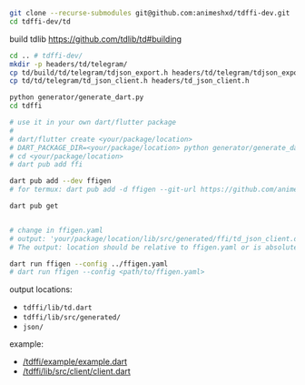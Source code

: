 ```bash
git clone --recurse-submodules git@github.com:animeshxd/tdffi-dev.git
cd tdffi-dev/td
```
build tdlib https://github.com/tdlib/td#building
```bash
cd .. # tdffi-dev/
mkdir -p headers/td/telegram/
cp td/build/td/telegram/tdjson_export.h headers/td/telegram/tdjson_export.h
cp td/td/telegram/td_json_client.h headers/td_json_client.h

python generator/generate_dart.py
cd tdffi

# use it in your own dart/flutter package
#
# dart/flutter create <your/package/location>
# DART_PACKAGE_DIR=<your/package/location> python generator/generate_dart.py
# cd <your/package/location>
# dart pub add ffi

dart pub add --dev ffigen
# for termux: dart pub add -d ffigen --git-url https://github.com/animeshxd/ffigen

dart pub get


# change in ffigen.yaml
# output: 'your/package/location/lib/src/generated/ffi/td_json_client.dart'
# The output: location should be relative to ffigen.yaml or is absolute

dart run ffigen --config ../ffigen.yaml 
# dart run ffigen --config <path/to/ffigen.yaml> 
```
output locations:  
   - `tdffi/lib/td.dart`
   - `tdffi/lib/src/generated/` 
   - `json/` 

example:
 - [/tdffi/example/example.dart](https://github.com/animeshxd/tdffi-dev/blob/master/tdffi/example/example.dart)
 - [/tdffi/lib/src/client/client.dart](https://github.com/animeshxd/tdffi-dev/blob/master/tdffi/lib/src/client/client.dart)
